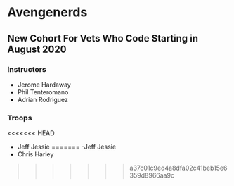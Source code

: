 # Avengenerds


## New Cohort For Vets Who Code Starting in August 2020


### Instructors
- Jerome Hardaway
- Phil Tenteromano
- Adrian Rodriguez

### Troops
<<<<<<< HEAD
- Jeff Jessie
=======
-Jeff Jessie
- Chris Harley

>>>>>>> a37c01c9ed4a8dfa02c41beb15e6359d8966aa9c
